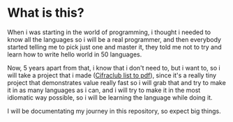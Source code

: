 # What is this?

When i was starting in the world of programming, i thought i needed to know all the languages so i will be a real programmer, and then everybody started telling me to pick just one and master it, they told me not to try and learn how to write hello world in 50 languages.  

Now, 5 years apart from that, i know that i don't need to, but i want to, so i will take a project that i made ([Cifraclub list to pdf](https://github.com/jramosss/cifraclub-cancionero)), since it's a really tiny project that demonstrates value really fast so i will grab that and try to make it in as many languages as i can, and i will try to make it in the most idiomatic way possible, so i will be learning the language while doing it.

I will be documentating my journey in this repository, so expect big things.
